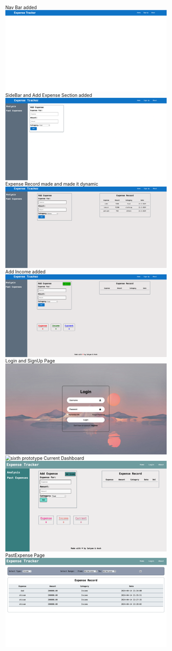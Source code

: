 Nav Bar added
![first prototype](components/navBar.png)
SideBar and Add Expense Section added
![second prototype](components/sidebar_and_addExpense.png)
Expense Record made and made it dynamic
![third prototype](components/dynamic.png)
Add Income added
![fourth prototype](components/addIncomeAdded.png)
Login and SignUp Page
![fifth prototype](components/loginPage.png)
![sixth prototype](components/signUp.png)
Current Dashboard
![seventh prototype](components/currentView.png)
PastExpense Page
![eigth prototype](components/PastExpense%20Page.png)
